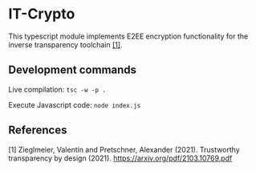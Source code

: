 # IT-Crypto

This typescript module implements E2EE encryption functionality for the inverse transparency toolchain [[1]](#1).

## Development commands
Live compilation: ```tsc -w -p .```

Execute Javascript code: ````node index.js````


## References
<a id="1">[1]</a>
Zieglmeier, Valentin and Pretschner, Alexander (2021).
Trustworthy transparency by design (2021).
https://arxiv.org/pdf/2103.10769.pdf



